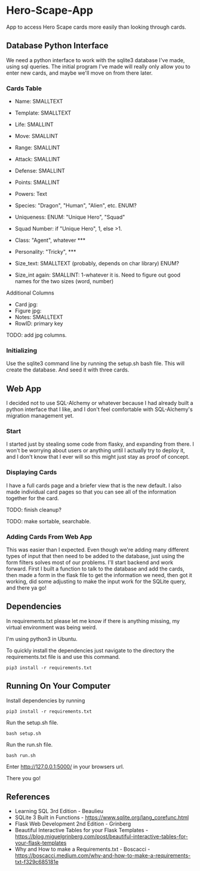 # Hero-Scape-App
App to access Hero Scape cards more easily than looking through cards. 

## Database Python Interface
We need a python interface to work with the sqlite3 database I've made, using sql queries. The initial program I've made will really only allow you to enter new cards, and maybe we'll move on from there later.

### Cards Table
* Name: SMALLTEXT
* Template: SMALLTEXT

* Life: SMALLINT
* Move: SMALLINT
* Range: SMALLINT
* Attack: SMALLINT
* Defense: SMALLINT
* Points: SMALLINT


* Powers: Text


* Species: "Dragon", "Human", "Alien", etc. ENUM?
* Uniqueness: ENUM: "Unique Hero", "Squad"
* Squad Number: if "Unique Hero", 1, else >1.
* Class: "Agent", whatever ***
* Personality: "Tricky", ***
* Size_text: SMALLTEXT (probably, depends on char library) ENUM?
* Size_int again: SMALLINT: 1-whatever it is. Need to figure out good names for the two sizes (word, number)

Additional Columns
* Card jpg:
* Figure jpg:
* Notes: SMALLTEXT
* RowID: primary key

TODO: add jpg columns.

### Initializing
Use the sqlite3 command line by running the setup.sh bash file. This will create the database. And seed it with three cards.

## Web App
I decided not to use SQL-Alchemy or whatever because I had already built a python interface that I like, and I don't feel comfortable with SQL-Alchemy's migration management yet.

### Start
I started just by stealing some code from flasky, and expanding from there. I won't be worrying about users or anything until I actually try to deploy it, and I don't know that I ever will so this might just stay as proof of concept. 

### Displaying Cards
I have a full cards page and a briefer view that is the new default. I also made individual card pages so that you can see all of the information together for the card.

TODO: finish cleanup?

TODO: make sortable, searchable.

### Adding Cards From Web App
This was easier than I expected. Even though we're adding many different types of input that then need to be added to the database, just using the form filters solves most of our problems. I'll start backend and work forward. First I built a function to talk to the database and add the cards, then made a form in the flask file to get the information we need, then got it working, did some adjusting to make the input work for the SQLite query, and there ya go!

## Dependencies
In requirements.txt please let me know if there is anything missing, my virtual environment was being weird.

I'm using python3 in Ubuntu.

To quickly install the dependencies just navigate to the directory the requirements.txt file is and use this command.

    pip3 install -r requirements.txt

## Running On Your Computer
Install dependencies by running 

    pip3 install -r requirements.txt

Run the setup.sh file.
    
    bash setup.sh

Run the run.sh file.

    bash run.sh

Enter http://127.0.0.1:5000/ in your browsers url.

There you go!

## References
* Learning SQL 3rd Edition - Beaulieu
* SQLite 3 Built in Functions - https://www.sqlite.org/lang_corefunc.html
* Flask Web Development 2nd Edition - Grinberg
* Beautiful Interactive Tables for your Flask Templates - https://blog.miguelgrinberg.com/post/beautiful-interactive-tables-for-your-flask-templates
* Why and How to make a Requirements.txt - Boscacci - https://boscacci.medium.com/why-and-how-to-make-a-requirements-txt-f329c685181e
